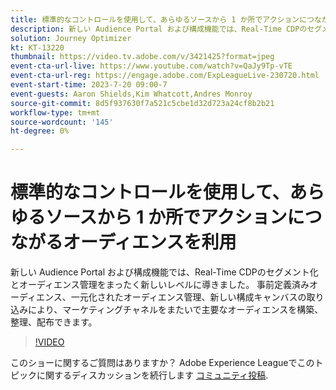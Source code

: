 ```yaml
---
title: 標準的なコントロールを使用し​て、あらゆるソースから 1 か所でアクションにつながるオーディエンスを利用
description: 新しい Audience Portal および構成機能では、Real-Time CDPのセグメント化とオーディエンス管理をまったく新しいレベルに導きました。 事前定義済みオーディエンス、一元化されたオーディエンス管理、新しい構成キャンバスの取り込みにより、マーケティングチャネルをまたいで主要なオーディエンスを構築、整理、配布できます。
solution: Journey Optimizer
kt: KT-13220
thumbnail: https://video.tv.adobe.com/v/3421425?format=jpeg
event-cta-url-live: https://www.youtube.com/watch?v=QaJy9Tp-vTE
event-cta-url-reg: https://engage.adobe.com/ExpLeagueLive-230720.html
event-start-time: 2023-7-20 09:00-7
event-guests: Aaron Shields,Kim Whatcott,Andres Monroy
source-git-commit: 8d5f937630f7a521c5cbe1d32d723a24cf8b2b21
workflow-type: tm+mt
source-wordcount: '145'
ht-degree: 0%

---
```


# 標準的なコントロールを使用し&#x200B;て、あらゆるソースから 1 か所でアクションにつながるオーディエンスを利用

新しい Audience Portal および構成機能では、Real-Time CDPのセグメント化とオーディエンス管理をまったく新しいレベルに導きました。 事前定義済みオーディエンス、一元化されたオーディエンス管理、新しい構成キャンバスの取り込みにより、マーケティングチャネルをまたいで主要なオーディエンスを構築、整理、配布できます。

>[!VIDEO](https://video.tv.adobe.com/v/3421425/?quality=12&learn=on)

このショーに関するご質問はありますか？ Adobe Experience Leagueでこのトピックに関するディスカッションを続行します [コミュニティ投稿](https://experienceleaguecommunities.adobe.com/t5/adobe-experience-platform/experience-league-live-post-session-discussion-actionable/m-p/607073#M366).
